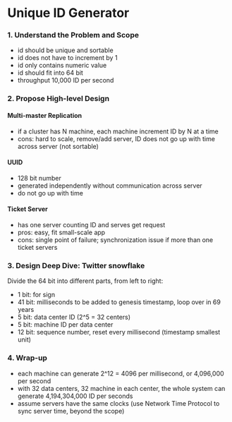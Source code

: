 # Unique ID Generator

### 1. Understand the Problem and Scope

- id should be unique and sortable
- id does not have to increment by 1
- id only contains numeric value
- id should fit into 64 bit
- throughput 10,000 ID per second

### 2. Propose High-level Design

#### Multi-master Replication

- if a cluster has N machine, each machine increment ID by N at a time
- cons: hard to scale, remove/add server, ID does not go up with time across server (not sortable)

#### UUID

- 128 bit number
- generated independently without communication across server
- do not go up with time

#### Ticket Server

- has one server counting ID and serves get request
- pros: easy, fit small-scale app
- cons: single point of failure; synchronization issue if more than one ticket servers

### 3. Design Deep Dive: Twitter snowflake

Divide the 64 bit into different parts, from left to right:

- 1 bit: for sign
- 41 bit: milliseconds to be added to genesis timestamp, loop over in 69 years
- 5 bit: data center ID (2^5 = 32 centers)
- 5 bit: machine ID per data center
- 12 bit: sequence number, reset every millisecond (timestamp smallest unit)

### 4. Wrap-up

- each machine can generate 2^12 = 4096 per millisecond, or 4,096,000 per second
- with 32 data centers, 32 machine in each center, the whole system can generate 4,194,304,000 ID per seconds
- assume servers have the same clocks (use Network Time Protocol to sync server time, beyond the scope)

